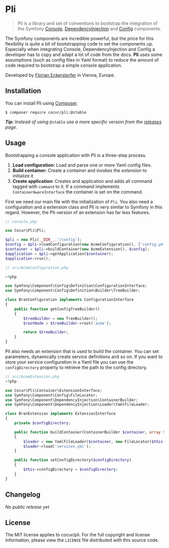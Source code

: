Pli
===

> Pli is a library and set of conventions to bootstrap the integration of the Symfony
[Console](https://github.com/symfony/Console), [DependencyInjection](https://github.com/symfony/DependencyInjection)
and [Config](https://github.com/symfony/Config) components.

The Symfony components are incredible powerful, but the price for this flexibility is quite a bit of bootstrapping code
to set the components up. Especially when integrating Console, DependencyInjection and Config a developer has to
copy and adapt a lot of code from the docs. **Pli** uses some assumptions (such as config files in Yaml format) to
reduce the amount of code required to bootstrap a simple console application.

Developed by [Florian Eckerstorfer](https://florian.ec) in Vienna, Europe.


Installation
------------

You can install Pli using [Composer](http://getcomposer.org).

```shell
$ composer require cocur/pli:@stable
```

*__Tip:__ Instead of using `@stable` use a more specific version from the 
[releases](https://github.com/cocur/pli/releases) page.*


Usage
-----

Bootstrapping a console application with Pli is a three-step process.

1. **Load configuration:** Load and parse one or more Yaml config files.
2. **Build container:** Create a container and invokes the *extension* to initialize it
3. **Create application:** Creates and application and adds all command tagged with `command` to it. If a command
implements `ContainerAwareInterface` the container is set on the command.

First we need our main file with the initialization of `Pli`. You also need a configuration and a extension class and
Pli is very similar to Symfony in this regard. However, the Pli-version of an extension has far less features.

```php
// console.php

use Cocur\Pli\Pli;

$pli = new Pli(__DIR__.'/config');
$config = $pli->loadConfiguration(new AcmeConfiguration(), ['config.yml']);
$container = $pli->buildContainer(new AcmeExtension(), $config);
$application = $pli->getApplication($container);
$application->run();
```

```php
// src/AcmeConfiguration.php

<?php

use Symfony\Component\Config\Definition\ConfigurationInterface;
use Symfony\Component\Config\Definition\Builder\TreeBuilder;

class BranConfiguration implements ConfigurationInterface
{
    public function getConfigTreeBuilder()
    {
        $treeBuilder = new TreeBuilder();
        $rootNode = $treeBuilder->root('acme');

        return $treeBuilder;
    }
}
```

Pli also needs an extension that is used to build the container. You can set parameters, dynamically create
service definitions and so on. If you want to store your service configuration in a Yaml file you can use the
 `configDirectory` property to retrieve the path to the config directory.

```php
// src/AcmeExtension.php
<?php

use Cocur\Pli\Container\ExtensionInterface;
use Symfony\Component\Config\FileLocator;
use Symfony\Component\DependencyInjection\ContainerBuilder;
use Symfony\Component\DependencyInjection\Loader\YamlFileLoader;

class BranExtension implements ExtensionInterface
{
    private $configDirectory;

    public function buildContainer(ContainerBuilder $container, array $config = [])
    {
        $loader = new YamlFileLoader($container, new FileLocator($this->configDirectory));
        $loader->load('services.yml');
    }

    public function setConfigDirectory($configDirectory)
    {
        $this->configDirectory = $configDirectory;
    }
}
```


Changelog
---------

*No public release yet*


License
-------

The MIT license applies to cocur/pli. For the full copyright and license information, please view the
`LICENSE` file distributed with this source code.
